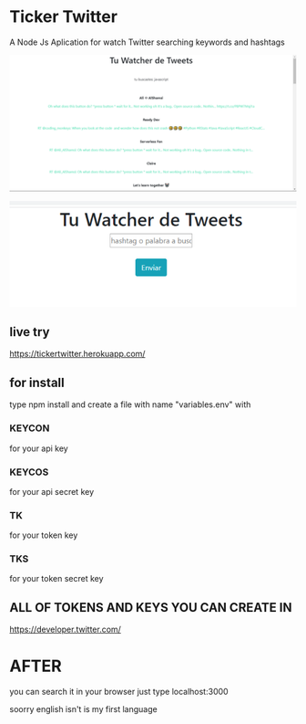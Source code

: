 # Ticker Twitter

A Node Js Aplication for watch Twitter searching keywords and hashtags

 ![](asset.PNG)
 
 ![](asset2.PNG)

## live try

https://tickertwitter.herokuapp.com/


## for install


type npm install and create a file with name "variables.env" with

### KEYCON

for your api key

### KEYCOS

for your api secret key

### TK


for your token key


### TKS

for your token secret key





## ALL OF TOKENS AND KEYS YOU CAN CREATE IN

https://developer.twitter.com/


# AFTER


you can search it in your browser just type localhost:3000


soorry english isn't is my first language

